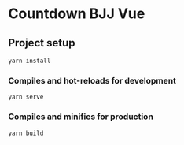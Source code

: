 # Countdown BJJ Vue

## Project setup
```
yarn install
```

### Compiles and hot-reloads for development
```
yarn serve
```

### Compiles and minifies for production
```
yarn build
```
